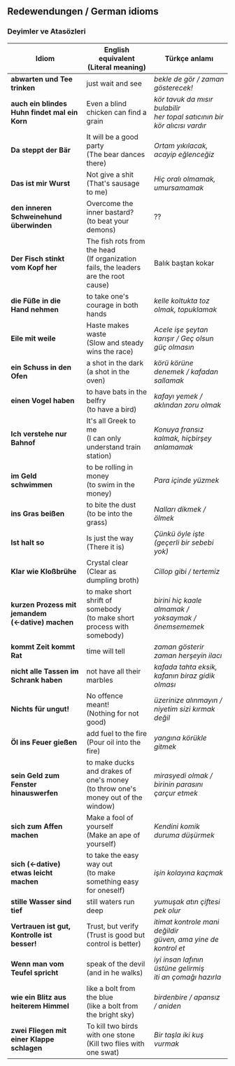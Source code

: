 ## Redewendungen / German idioms
### Deyimler ve Atasözleri

Idiom | English equivalent<br>(Literal meaning) | Türkçe anlamı
--- | --- | ---
**abwarten und Tee trinken** | just wait and see | _bekle de gör / zaman gösterecek!_
**auch ein blindes Huhn findet mal ein Korn** | Even a blind chicken can find a grain | _kör tavuk da mısır bulabilir<br>her topal satıcının bir kör alıcısı vardır_
**Da steppt der Bär** | It will be a good party<br>(The bear dances there) | _Ortam yıkılacak, acayip eğlenceğiz_
**Das ist mir Wurst** | Not give a shit<br>(That's sausage to me) | _Hiç oralı olmamak, umursamamak_
**den inneren Schweinehund überwinden** | Overcome the inner bastard?<br />(to beat your demons) | ??
**Der Fisch stinkt vom Kopf her** | The fish rots from the head<br>(If organization fails, the leaders are the root cause) | Balık baştan kokar
**die Füße in die Hand nehmen** | to take one's courage in both hands | _kelle koltukta toz olmak, topuklamak_
**Eile mit weile** | Haste makes waste<br>(Slow and steady wins the race) | _Acele işe şeytan karışır / Geç olsun güç olmasın_
**ein Schuss in den Ofen** | a shot in the dark<br>(a shot in the oven) | _körü körüne denemek / kafadan sallamak_
**einen Vogel haben** | to have bats in the belfry<br>(to have a bird) | _kafayı yemek / aklından zoru olmak_
**Ich verstehe nur Bahnof** | It's all Greek to me<br>(I can only understand train station) | _Konuya fransız kalmak, hiçbirşey anlamamak_
**im Geld schwimmen** | to be rolling in money<br>(to swim in the money) | _Para içinde yüzmek_
**ins Gras beißen** | to bite the dust<br>(to be into the grass) | _Nalları dikmek / ölmek_
**Ist halt so** | Is just the way<br>(There it is) | _Çünkü öyle işte (geçerli bir sebebi yok)_
**Klar wie Kloßbrühe** | Crystal clear<br>(Clear as dumpling broth) | _Cillop gibi / tertemiz_
**kurzen Prozess mit jemandem (←dative) machen** | to make short shrift of somebody<br>(to make short process with somebody) | _birini hiç kaale almamak / yoksaymak / önemsememek_
**kommt Zeit kommt Rat** | time will tell | _zaman gösterir<br>zaman herşeyin ilacı_
**nicht alle Tassen im Schrank haben** | not have all their marbles | _kafada tahta eksik, kafanın biraz gidik olması_
**Nichts für ungut!** | No offence meant!<br>(Nothing for not good) | _üzerinize alınmayın / niyetim sizi kırmak değil_
**Öl ins Feuer gießen** | add fuel to the fire<br>(Pour oil into the fire) | _yangına körükle gitmek_
**sein Geld zum Fenster hinauswerfen** | to make ducks and drakes of one's money<br>(to throw one's money out of the window) | _mirasyedi olmak / birinin parasını çarçur etmek_
**sich zum Affen machen** | Make a fool of yourself<br>(Make an ape of yourself) | _Kendini komik duruma düşürmek_
**sich (←dative) etwas leicht machen** | to take the easy way out<br>(to make something easy for oneself) | _işin kolayına kaçmak_
**stille Wasser sind tief** | still waters run deep | _yumuşak atın çiftesi pek olur_
**Vertrauen ist gut, Kontrolle ist besser!** | Trust, but verify<br>(Trust is good but control is better) | _itimat kontrole mani değildir<br>güven, ama yine de kontrol et_
**Wenn man vom Teufel spricht** | speak of the devil (and in he walks) | 	_iyi insan lafının üstüne gelirmiş<br>iti an çomağı hazırla_
**wie ein Blitz aus heiterem Himmel** | like a bolt from the blue<br>(like a bolt from the bright sky) | _birdenbire / apansız / aniden_
**zwei Fliegen mit einer Klappe schlagen** | To kill two birds with one stone<br>(Kill two flies with one swat) | _Bir taşla iki kuş vurmak_

